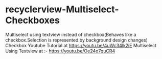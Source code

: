 # recyclerview-Multiselect-Checkboxes

Multiselect using textview instead of checkbox(Behaves like a checkbox.Selection is represented by background design changes)
Checkbox Youtube Tutorial at https://youtu.be/4uWc34lk2iE
Multiselect Using Textview at :- https://youtu.be/Oe24o7quCR4
